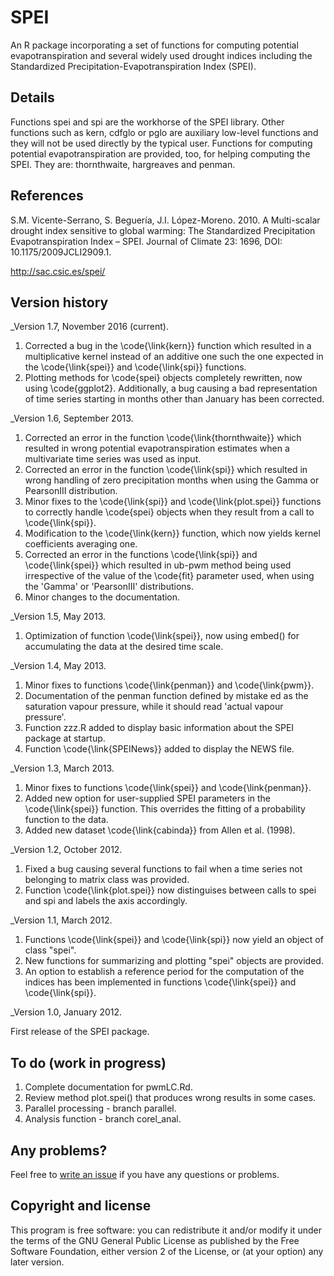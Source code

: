 SPEI
====

An R package incorporating a set of functions for computing potential evapotranspiration and several widely used drought indices including the Standardized Precipitation-Evapotranspiration Index (SPEI).


Details
--------

Functions spei and spi are the workhorse of the SPEI library. Other functions such as kern, cdfglo or pglo are auxiliary low-level functions and they will not be used directly by the typical user. Functions for computing potential evapotranspiration are provided, too, for helping computing the SPEI. They are: thornthwaite, hargreaves and penman.

References
----------

S.M. Vicente-Serrano, S. Beguería, J.I. López-Moreno. 2010. A Multi-scalar drought index sensitive to global warming: The Standardized Precipitation Evapotranspiration Index – SPEI. Journal of Climate 23: 1696, DOI: 10.1175/2009JCLI2909.1.

http://sac.csic.es/spei/

Version history
---------------

_Version 1.7, November 2016 (current).
1. Corrected a bug in the \code{\link{kern}} function which resulted in a multiplicative kernel instead of an additive one such the one expected in the \code{\link{spei}} and \code{\link{spi}} functions.
2. Plotting methods for \code{spei} objects completely rewritten, now using \code{ggplot2}. Additionally, a bug causing a bad representation of time series starting in months other than January has been corrected.

_Version 1.6, September 2013.
1. Corrected an error in the function \code{\link{thornthwaite}} which resulted in wrong potential evapotranspiration estimates when a multivariate time series was used as input.
2. Corrected an error in the function \code{\link{spi}} which resulted in wrong handling of zero precipitation months when using the Gamma or PearsonIII distribution.
3. Minor fixes to the \code{\link{spi}} and \code{\link{plot.spei}} functions to correctly handle \code{spei} objects when they result from a call to \code{\link{spi}}.
4. Modification to the \code{\link{kern}} function, which now yields kernel coefficients averaging one.
5. Corrected an error in the functions \code{\link{spi}} and \code{\link{spei}} which resulted in ub-pwm method being used irrespective of the value of the \code{fit} parameter used, when using the 'Gamma' or 'PearsonIII' distributions.
6. Minor changes to the documentation.

_Version 1.5, May 2013.

1. Optimization of function \code{\link{spei}}, now using embed() for accumulating the data at the desired time scale.

_Version 1.4, May 2013.

1. Minor fixes to functions \code{\link{penman}} and \code{\link{pwm}}.
2. Documentation of the penman function defined by mistake ed as the saturation vapour pressure, while it should read 'actual vapour pressure'.
3. Function zzz.R added to display basic information about the SPEI package at startup.
4. Function \code{\link{SPEINews}} added to display the NEWS file.

_Version 1.3, March 2013.

1. Minor fixes to functions \code{\link{spei}} and \code{\link{penman}}.
2. Added new option for user-supplied SPEI parameters in the \code{\link{spei}} function. This overrides the fitting of a probability function to the data.
3. Added new dataset \code{\link{cabinda}} from Allen et al. (1998).

_Version 1.2, October 2012.

1. Fixed a bug causing several functions to fail when a time series not belonging to matrix class was provided.
2. Function \code{\link{plot.spei}} now distinguises between calls to spei and spi and labels the axis accordingly.

_Version 1.1, March 2012.

1. Functions \code{\link{spei}} and \code{\link{spi}} now yield an object of class "spei".
2. New functions for summarizing and plotting "spei" objects are provided.
3. An option to establish a reference period for the computation of the indices has been implemented in functions \code{\link{spei}} and \code{\link{spi}}.

_Version 1.0, January 2012.

First release of the SPEI package.

To do (work in progress)
------------------------

1. Complete documentation for pwmLC.Rd.
2. Review method plot.spei() that produces wrong results in some cases.
3. Parallel processing - branch parallel.
4. Analysis function - branch corel_anal.

Any problems?
-------------
Feel free to [write an issue](https://github.com/sbegueria/SPEI/issues) if you have any questions or problems.

Copyright and license
---------------------

This program is free software: you can redistribute it and/or modify it under the terms of the GNU General Public License as published by the Free Software Foundation, either version 2 of the License, or (at your option) any later version.
